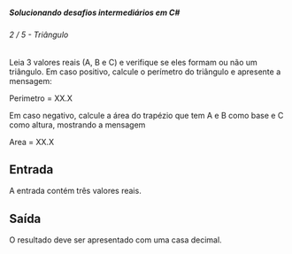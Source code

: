 ##### Solucionando desafios intermediários em C#

###### 2 / 5 - Triângulo

Leia 3 valores reais (A, B e C) e verifique se eles formam ou não um triângulo. Em caso positivo, calcule o perímetro do triângulo e apresente a mensagem:


Perimetro = XX.X


Em caso negativo, calcule a área do trapézio que tem A e B como base e C como altura, mostrando a mensagem


Area = XX.X

## Entrada

A entrada contém três valores reais.

## Saída

O resultado deve ser apresentado com uma casa decimal.